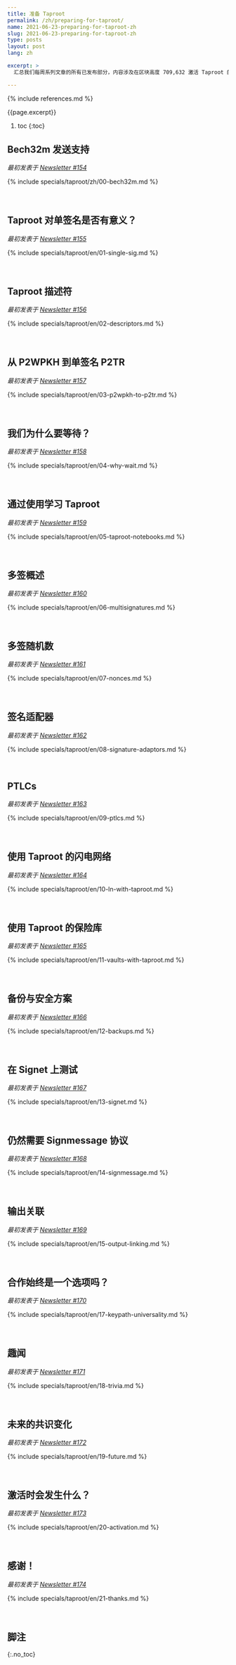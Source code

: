 ```yaml
---
title: 准备 Taproot
permalink: /zh/preparing-for-taproot/
name: 2021-06-23-preparing-for-taproot-zh
slug: 2021-06-23-preparing-for-taproot-zh
type: posts
layout: post
lang: zh

excerpt: >
  汇总我们每周系列文章的所有已发布部分，内容涉及在区块高度 709,632 激活 Taproot 的准备工作。

---
```

<style>
/* 为了帮助读者理解每部分最初是独立发布的，H2 标题之间增加一些额外的间距 */
h2:not(:first-of-type) { margin-top: 3em; }
</style>

{% include references.md %}

{{page.excerpt}}

1. toc
{:toc}

## Bech32m 发送支持

*最初发表于 [Newsletter #154](/en/newsletters/2021/06/23/#preparing-for-taproot-1-bech32m-sending-support)*

{% include specials/taproot/zh/00-bech32m.md %}

## Taproot 对单签名是否有意义？

*最初发表于 [Newsletter #155](/en/newsletters/2021/06/30/#preparing-for-taproot-2-is-taproot-even-worth-it-for-single-sig)*

{% include specials/taproot/en/01-single-sig.md %}

## Taproot 描述符

*最初发表于 [Newsletter #156](/en/newsletters/2021/07/07/#preparing-for-taproot-3-taproot-descriptors)*

{% include specials/taproot/en/02-descriptors.md %}

## 从 P2WPKH 到单签名 P2TR

*最初发表于 [Newsletter #157](/en/newsletters/2021/07/14/#preparing-for-taproot-4-from-p2wpkh-to-single-sig-p2tr)*

{% include specials/taproot/en/03-p2wpkh-to-p2tr.md %}

## 我们为什么要等待？

*最初发表于 [Newsletter #158](/en/newsletters/2021/07/21/#preparing-for-taproot-5-why-are-we-waiting)*

{% include specials/taproot/en/04-why-wait.md %}

## 通过使用学习 Taproot

*最初发表于 [Newsletter #159](/en/newsletters/2021/07/28/#preparing-for-taproot-6-learn-taproot-by-using-it)*

{% include specials/taproot/en/05-taproot-notebooks.md %}

## 多签概述

*最初发表于 [Newsletter #160](/en/newsletters/2021/08/04/#preparing-for-taproot-7-multisignatures)*

{% include specials/taproot/en/06-multisignatures.md %}

## 多签随机数

*最初发表于 [Newsletter #161](/en/newsletters/2021/08/11/#preparing-for-taproot-8-multisignature-nonces)*

{% include specials/taproot/en/07-nonces.md %}

## 签名适配器

*最初发表于 [Newsletter #162](/en/newsletters/2021/08/18/#preparing-for-taproot-9-signature-adaptors)*

{% include specials/taproot/en/08-signature-adaptors.md %}

## PTLCs

*最初发表于 [Newsletter #163](/en/newsletters/2021/08/25/#preparing-for-taproot-10-ptlcs)*

{% include specials/taproot/en/09-ptlcs.md %}

## 使用 Taproot 的闪电网络

*最初发表于 [Newsletter #164](/en/newsletters/2021/09/01/#preparing-for-taproot-11-ln-with-taproot)*

{% include specials/taproot/en/10-ln-with-taproot.md %}

## 使用 Taproot 的保险库

*最初发表于 [Newsletter #165](/en/newsletters/2021/09/08/#preparing-for-taproot-12-vaults-with-taproot)*

{% include specials/taproot/en/11-vaults-with-taproot.md %}

## 备份与安全方案

*最初发表于 [Newsletter #166](/en/newsletters/2021/09/15/#preparing-for-taproot-13-backup-and-security-schemes)*

{% include specials/taproot/en/12-backups.md %}

## 在 Signet 上测试

*最初发表于 [Newsletter #167](/en/newsletters/2021/09/22/#preparing-for-taproot-14-testing-on-signet)*

{% include specials/taproot/en/13-signet.md %}

## 仍然需要 Signmessage 协议

*最初发表于 [Newsletter #168](/en/newsletters/2021/09/29/#preparing-for-taproot-15-signmessage-protocol-still-needed)*

{% include specials/taproot/en/14-signmessage.md %}

## 输出关联

*最初发表于 [Newsletter #169](/en/newsletters/2021/10/06/#preparing-for-taproot-16-output-linking)*

{% include specials/taproot/en/15-output-linking.md %}

## 合作始终是一个选项吗？

*最初发表于 [Newsletter #170](/en/newsletters/2021/10/13/#preparing-for-taproot-17-is-cooperation-always-an-option)*

{% include specials/taproot/en/17-keypath-universality.md %}

## 趣闻

*最初发表于 [Newsletter #171](/en/newsletters/2021/10/20/#preparing-for-taproot-18-trivia)*

{% include specials/taproot/en/18-trivia.md %}

## 未来的共识变化

*最初发表于 [Newsletter #172](/en/newsletters/2021/10/27/#preparing-for-taproot-19-future-consensus-changes)*

{% include specials/taproot/en/19-future.md %}

## 激活时会发生什么？

*最初发表于 [Newsletter #173](/en/newsletters/2021/11/03/#preparing-for-taproot-20-what-happens-at-activation)*

{% include specials/taproot/en/20-activation.md %}

## 感谢！

*最初发表于 [Newsletter #174](/en/newsletters/2021/11/10/#preparing-for-taproot-21-thank-you)*

{% include specials/taproot/en/21-thanks.md %}

## 脚注
{:.no_toc}